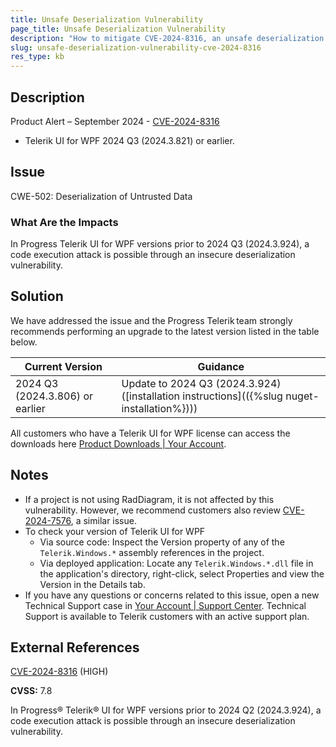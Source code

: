 ```yaml
---
title: Unsafe Deserialization Vulnerability
page_title: Unsafe Deserialization Vulnerability
description: "How to mitigate CVE-2024-8316, an unsafe deserialization vulnerability."
slug: unsafe-deserialization-vulnerability-cve-2024-8316
res_type: kb
---
```


## Description

Product Alert – September 2024 - [CVE-2024-8316](https://www.cve.org/CVERecord?id=CVE-2024-8316)

- Telerik UI for WPF 2024 Q3 (2024.3.821) or earlier.

## Issue

CWE-502: Deserialization of Untrusted Data

### What Are the Impacts

In Progress Telerik UI for WPF versions prior to 2024 Q3 (2024.3.924), a code execution attack is possible through an insecure deserialization vulnerability.

## Solution

We have addressed the issue and the Progress Telerik team strongly recommends performing an upgrade to the latest version listed in the table below.

| Current Version | Guidance |
|-----------------|----------|
| 2024 Q3 (2024.3.806) or earlier | Update to 2024 Q3 (2024.3.924) ([installation instructions](({%slug nuget-installation%}))) |

All customers who have a Telerik UI for WPF license can access the downloads here [Product Downloads | Your Account](https://www.telerik.com/account/downloads/product-download?product=RCWPF).

## Notes

- If a project is not using RadDiagram, it is not affected by this vulnerability. However, we recommend customers also review [CVE-2024-7576](https://docs.telerik.com/devtools/wpf/knowledge-base/insecure-deserialization-cve-2024-7576), a similar issue.
- To check your version of Telerik UI for WPF
  - Via source code: Inspect the Version property of any of the `Telerik.Windows.*` assembly references in the project.
  - Via deployed application: Locate any `Telerik.Windows.*.dll` file in the application's directory, right-click, select Properties and view the Version in the Details tab.
- If you have any questions or concerns related to this issue, open a new Technical Support case in [Your Account | Support Center](https://www.telerik.com/account/support-center/contact-us/). Technical Support is available to Telerik customers with an active support plan.

## External References

[CVE-2024-8316](https://www.cve.org/CVERecord?id=CVE-2024-8316) (HIGH)

**CVSS:** 7.8

In Progress® Telerik® UI for WPF versions prior to 2024 Q2 (2024.3.924), a code execution attack is possible through an insecure deserialization vulnerability.
